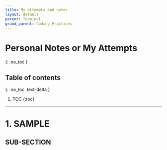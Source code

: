 ```yaml
---
title: My attempts and notes
layout: default
parent: Terminal 
grand_parent: Coding Practices
---
```

# Personal Notes or My Attempts
{: .no_toc }

## Table of contents
{: .no_toc .text-delta }

1. TOC
{:toc}

---

# 1. SAMPLE
## SUB-SECTION